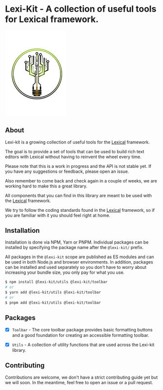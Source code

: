 # Lexi-Kit - A collection of useful tools for Lexical framework.

<img src="./assets/logo-animated-3.svg" alt="Logo" width="200"/>

## About

Lexi-kit is a growing collection of useful tools for the [Lexical](https://lexical.dev) framework.

The goal is to provide a set of tools that can be used to build rich text editors with Lexical without having to reinvent
the wheel every time.

Please note that this is a work in progress and the API is not stable yet.
If you have any suggestions or feedback, please open an issue.

Also remember to come back and check again in a couple of weeks, we are working hard to make this a great library.

All components that you can find in this library are meant to be used with the [Lexical](https://lexical.dev) framework.

We try to follow the coding standards found in the [Lexical](https://lexical.dev) framework, so if you are familiar with it you should feel right at home.


## Installation

Installation is done via NPM, Yarn or PNPM.
Individual packages can be installed by specifying the package name after the `@lexi-kit/` prefix.

All packages in the `@lexi-kit` scope are published as ES modules and can be used in both Node.js and browser environments.
In addition, packages can be installed and used separately so you don't have to worry about increasing your bundle size, you only pay for what you use.

```bash
$ npm install @lexi-kit/utils @lexi-kit/toolbar
# or
$ yarn add @lexi-kit/utils @lexi-kit/toolbar
# or
$ pnpm add @lexi-kit/utils @lexi-kit/toolbar
```

## Packages

- [x] `Toolbar` - The core toolbar package provides basic formatting buttons and a good foundation for creating an accessible formatting toolbar.
- [x] `Utils` - A collection of utility functions that are used across the Lexi-kit library.


## Contributing

Contributions are welcome, we don't have a strict contributing guide yet but we will soon.
In the meantime, feel free to open an issue or a pull request.
